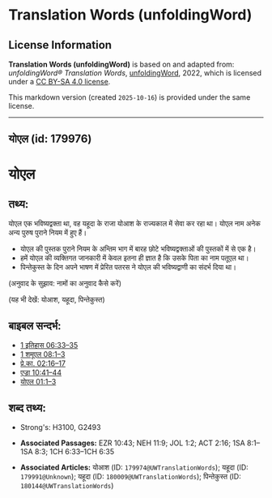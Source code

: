 # Translation Words (unfoldingWord)

## License Information

**Translation Words (unfoldingWord)** is based on and adapted from: _unfoldingWord® Translation Words_, [unfoldingWord](https://unfoldingword.org/utw), 2022, which is licensed under a [CC BY-SA 4.0 license](https://creativecommons.org/licenses/by-sa/4.0/legalcode.en).

This markdown version (created `2025-10-16`) is provided under the same license.



--------------------------------

## योएल (id: 179976)

योएल
====

तथ्य:
-----

योएल एक भविष्यद्वक्ता था, वह यहूदा के राजा योआश के राज्यकाल में सेवा कर रहा था। योएल नाम अनेक अन्य पुरुष पुराने नियम में हुए हैं।

* योएल की पुस्तक पुराने नियम के अन्तिम भाग में बारह छोटे भविष्यद्वक्ताओं की पुस्तकों में से एक है।
* हमें योएल की व्यक्तिगत जानकारी में केवल इतना ही ज्ञात है कि उसके पिता का नाम पतूएल था।
* पिन्तेकुस्त के दिन अपने भाषण में प्रेरित पतरस ने योएल की भविष्यद्वाणी का संदर्भ दिया था।

(अनुवाद के सुझाव: नामों का अनुवाद कैसे करें)

(यह भी देखें: योआश, यहूदा, पिन्तेकुस्त)

बाइबल सन्दर्भ:
--------------

* [1 इतिहास 06:33–35](https://ref.ly/1Chr0:0)
* [1 शमूएल 08:1–3](https://ref.ly/1Sam0:0)
* [प्रे.का. 02:16–17](https://ref.ly/Acts2:16-Acts2:17)
* [एज्रा 10:41–44](https://ref.ly/Ezra10:41-Ezra10:44)
* [योएल 01:1–3](https://ref.ly/Joel1:1-Joel1:3)

शब्द तथ्य:
----------

* Strong's: H3100, G2493

* **Associated Passages:** EZR 10:43; NEH 11:9; JOL 1:2; ACT 2:16; 1SA 8:1–1SA 8:3; 1CH 6:33–1CH 6:35
* **Associated Articles:** योआश (ID: `179974@UWTranslationWords`); यहूदा (ID: `179991@Unknown`); यहूदा (ID: `180009@UWTranslationWords`); पिन्तेकुस्त (ID: `180144@UWTranslationWords`)

